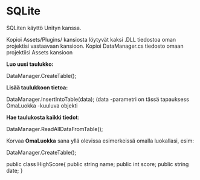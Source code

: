 # SQLite
SQLiten käyttö Unityn kanssa.

Kopioi Assets/Plugins/ kansiosta löytyvät kaksi .DLL tiedostoa oman projektisi vastaavaan kansioon.
Kopioi DataManager.cs tiedosto omaan projektiisi Assets kansioon

**Luo uusi taulukko:**

DataManager.CreateTable<OmaLuokka>();

**Lisää taulukkoon tietoa:**

DataManager.InsertIntoTable<OmaLuokka>(data);
(data -parametri on tässä tapauksess OmaLuokka -kuuluva objekti

**Hae taulukosta kaikki tiedot**:

DataManager.ReadAllDataFromTable<OmaLuokka>();

Korvaa **OmaLuokka** sana yllä olevissa esimerkeissä omalla luokallasi, esim:


DataManager.CreateTable<HighScore>();

public class HighScore{
  public string name;
  public int score;
  public string date;
}


